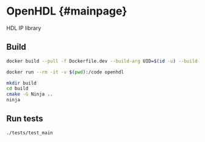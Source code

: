 # OpenHDL {#mainpage}
HDL IP library

## Build

```bash
docker build --pull -f Dockerfile.dev --build-arg UID=$(id -u) --build-arg GID=$(id -g) -t openhdl .
```

```bash
docker run --rm -it -v $(pwd):/code openhdl
```

```bash
mkdir build
cd build
cmake -G Ninja ..
ninja
```

## Run tests

```bash
./tests/test_main
```


